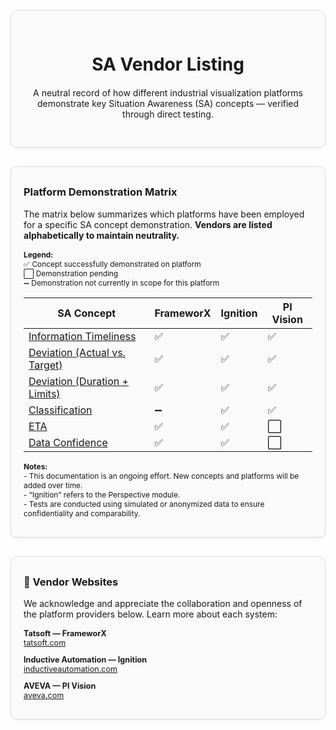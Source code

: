 <!-- SA Vendor Listing Page -->

<!-- Header Card -->
<div style="border:1px solid #ddd;border-radius:10px;padding:30px 20px;margin:30px 0;background:#fafafa;box-shadow:0 2px 4px rgba(0,0,0,.05);text-align:center;">
<div style="max-width:600px;margin:0 auto;">
<h1 style="margin-bottom:20px;">SA Vendor Listing</h1>
<p>A neutral record of how different industrial visualization platforms demonstrate key Situation Awareness (SA) concepts — verified through direct testing.</p>
</div>
</div>

<!-- Matrix Section -->
<div style="border:1px solid #ddd;border-radius:10px;padding:30px 20px;margin:30px 0;background:#fafafa;box-shadow:0 2px 4px rgba(0,0,0,.05);">
<div style="max-width:1200px;margin:0 auto;">
<h3 style="margin-top:0;">Platform Demonstration Matrix</h3>
<p style="max-width:none;margin-bottom:15px;">The matrix below summarizes which platforms have been employed for a specific SA concept demonstration.  
<strong>Vendors are listed alphabetically to maintain neutrality.</strong></p>

<div style="font-size:0.85em;margin-bottom:15px;max-width:none;">
<strong>Legend:</strong><br>
✅ Concept successfully demonstrated on platform<br>
⬜ Demonstration pending<br>
➖ Demonstration not currently in scope for this platform
</div>

| SA Concept | FrameworX | Ignition | PI Vision |
|--------------|-----------|----------|----------|
| [Information Timeliness](../sa-principles/information-timeliness#use-case-for-platform-testing) | ✅ | ✅ | ✅ |
| [Deviation (Actual vs. Target)](../sa-principles/deviation#use-case-for-platform-testing-1) | ✅ | ✅ | ✅ |
| [Deviation (Duration + Limits)](../sa-principles/deviation#use-case-for-platform-testing-2) | ✅ | ✅ | ✅ |
| [Classification](../sa-principles/chunking#use-case-for-platform-testing) | ➖ | ✅ | ✅ |
| [ETA](../sa-principles/eta#use-case-for-platform-testing) | ✅ | ✅ | ⬜ |
| [Data Confidence](../sa-principles/dataconfidence#use-case-for-platform-testing) | ✅ | ✅ | ⬜ |

<div style="font-size:0.85em;margin-top:15px;max-width:none;">
<strong>Notes:</strong><br>
- This documentation is an ongoing effort. New concepts and platforms will be added over time.<br>
- “Ignition” refers to the Perspective module.<br>
- Tests are conducted using simulated or anonymized data to ensure confidentiality and comparability.
</div>
</div>
</div>

<!-- Vendor Websites Section -->
<div style="border:1px solid #ddd;border-radius:10px;padding:30px 20px;margin:30px 0;background:#fafafa;box-shadow:0 2px 4px rgba(0,0,0,.05);">
<div style="max-width:1200px;margin:0 auto;">
<h3 style="margin-top:0;">🔗 Vendor Websites</h3>
<p style="margin-bottom:15px;max-width:none;">We acknowledge and appreciate the collaboration and openness of the platform providers below.  
Learn more about each system:</p>

<div style="font-size:0.9em;max-width:none;">
<ul style="list-style-type:none;padding-left:0;margin:0;">
<li style="margin-bottom:12px;">
<strong>Tatsoft — FrameworX</strong><br>
<a href="https://tatsoft.com/" target="_blank">tatsoft.com</a>
</li>
<li style="margin-bottom:12px;">
<strong>Inductive Automation — Ignition</strong><br>
<a href="https://inductiveautomation.com" target="_blank">inductiveautomation.com</a>
</li>
<li>
<strong>AVEVA — PI Vision</strong><br>
<a href="https://www.aveva.com/en/products/aveva-pi-system/" target="_blank">aveva.com</a>
</li>
</ul>
</div>
</div>
</div>

